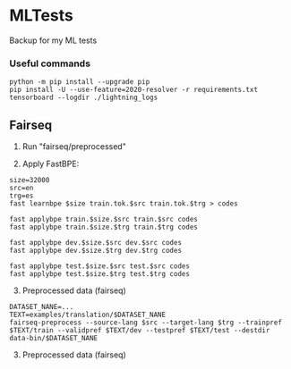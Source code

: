 # MLTests

Backup for my ML tests

### Useful commands

```
python -m pip install --upgrade pip
pip install -U --use-feature=2020-resolver -r requirements.txt 
tensorboard --logdir ./lightning_logs
```

## Fairseq

1. Run "fairseq/preprocessed"

2. Apply FastBPE:

```
size=32000
src=en
trg=es
fast learnbpe $size train.tok.$src train.tok.$trg > codes

fast applybpe train.$size.$src train.$src codes
fast applybpe train.$size.$trg train.$trg codes

fast applybpe dev.$size.$src dev.$src codes
fast applybpe dev.$size.$trg dev.$trg codes

fast applybpe test.$size.$src test.$src codes
fast applybpe test.$size.$trg test.$trg codes
```

3. Preprocessed data (fairseq)

```
DATASET_NANE=...
TEXT=examples/translation/$DATASET_NANE
fairseq-preprocess --source-lang $src --target-lang $trg --trainpref $TEXT/train --validpref $TEXT/dev --testpref $TEXT/test --destdir data-bin/$DATASET_NANE
```


3. Preprocessed data (fairseq)

```
```